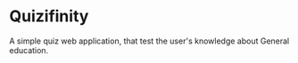 # Quizifinity
A simple quiz web application, that test the user's knowledge about General education.
